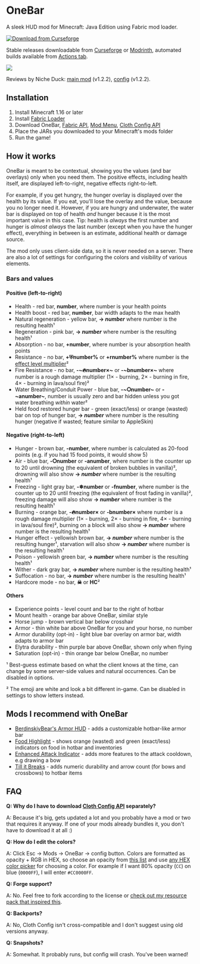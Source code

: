 # OneBar

A sleek HUD mod for Minecraft: Java Edition using Fabric mod loader. 

[![Download from Curseforge](https://cf.way2muchnoise.eu/full_onebar_downloads%20on%20Curseforge.svg?badge_style=for_the_badge)](https://www.curseforge.com/minecraft/mc-mods/onebar)

Stable releases downloadable from [Curseforge](https://www.curseforge.com/minecraft/mc-mods/onebar) or [Modrinth](https://modrinth.com/mod/OneBar), automated builds available from [Actions tab](https://github.com/Madis0/OneBar/actions).

![](https://i.ibb.co/XtPJdcy/image.png)

Reviews by Niche Duck: [main mod](https://www.youtube.com/watch?v=-Exd6HXWSpc) (v1.2.2), [config](https://www.youtube.com/watch?v=fJbe21IGc7U) (v1.2.2). 

## Installation

1. Install Minecraft 1.16 or later
2. Install [Fabric Loader](https://fabricmc.net/use/)
3. Download OneBar, [Fabric API](https://www.curseforge.com/minecraft/mc-mods/fabric-api), [Mod Menu](https://www.curseforge.com/minecraft/mc-mods/modmenu), [Cloth Config API](https://www.curseforge.com/minecraft/mc-mods/cloth-config)
4. Place the JARs you downloaded to your Minecraft's mods folder
5. Run the game!

## How it works

OneBar is meant to be contextual, showing you the values (and bar overlays) only when you need them. The positive effects, including health itself, are displayed left-to-right, negative effects right-to-left. 

For example, if you get hungry, the hunger overlay is displayed over the health by its value. If you eat, you'll lose the overlay and the value, because you no longer need it. However, if you are hungry and underwater, the water bar is displayed on top of health _and_ hunger because it is the most important value in this case. Tip: health is _always_ the first number and hunger is _almost always_ the last number (except when you have the hunger effect), everything in between is an estimate, additional health or damage source.

The mod only uses client-side data, so it is never needed on a server. There are also a lot of settings for configuring the colors and visibility of various elements.

### Bars and values

#### Positive (left-to-right)

* Health - red bar, **number**, where number is your health points
* Health boost - red bar, **number**, bar width adapts to the max health
* Natural regeneration - yellow bar, **→ _number_** where number is the resulting health¹
* Regeneration - pink bar, **→ _number_** where number is the resulting health¹
* Absorption - no bar, **+number**, where number is your absorption health points
* Resistance - no bar, **+⛨number%** or **+rnumber%** where number is the [effect level multiplier](https://minecraft.gamepedia.com/Resistance#Effect)²
* Fire Resistance - no bar, **-~🔥number×~** or **-~bnumber×~** where number is a rough damage multiplier (1× - burning, 2× - burning in fire, 4× - burning in lava/soul fire)²
* Water Breathing/Conduit Power - blue bar, **-~⭘number~** or **-~anumber~**, number is usually zero and bar hidden unless you got water breathing _within_ water²
* Held food restored hunger bar - green (exact/less) or orange (wasted) bar on top of hunger bar, **→ _number_** where number is the resulting hunger (negative if wasted; feature similar to AppleSkin)

#### Negative (right-to-left)

* Hunger - brown bar, **-number**, where number is calculated as 20-food points (e.g. if you had 15 food points, it would show 5)
* Air - blue bar, **-⭘number** or **-anumber**, where number is the counter up to 20 until drowning (the equivalent of broken bubbles in vanilla)², drowning will also show **→ _number_** where number is the resulting health¹
* Freezing - light gray bar, **-❄number** or **-fnumber**, where number is the counter up to 20 until freezing (the equivalent of frost fading in vanilla)², freezing damage will also show **→ _number_** where number is the resulting health¹
* Burning - orange bar, **-🔥number×** or **-bnumber×** where number is a rough damage multiplier (1× - burning, 2× - burning in fire, 4× - burning in lava/soul fire)², burning on a block will also show **→ _number_** where number is the resulting health¹
* Hunger effect - yellowish brown bar, **→ _number_** where number is the resulting hunger¹, starvation will also show **→ _number_** where number is the resulting health¹
* Poison - yellowish green bar, **→ _number_** where number is the resulting health¹
* Wither - dark gray bar, **→ _number_** where number is the resulting health¹
* Suffocation - no bar, **→ _number_** where number is the resulting health¹
* Hardcore mode - no bar, **☠** or **HC**²

#### Others

* Experience points - level count and bar to the right of hotbar
* Mount health - orange bar above OneBar, similar style
* Horse jump - brown vertical bar below crosshair
* Armor - thin white bar above OneBar for you and your horse, no number
* Armor durability (opt-in) - light blue bar overlay on armor bar, width adapts to armor bar
* Elytra durability - thin purple bar above OneBar, shown only when flying
* Saturation (opt-in) - thin orange bar below OneBar, no number

¹ Best-guess estimate based on what the client knows at the time, can change by some server-side values and natural occurrences. Can be disabled in options.

² The emoji are white and look a bit different in-game. Can be disabled in settings to show letters instead.

## Mods I recommend with OneBar

* [BerdinskiyBear's Armor HUD](https://www.curseforge.com/minecraft/mc-mods/berdinskiybears-armor-hud) - adds a customizable hotbar-like armor bar
* [Food Highlight](https://www.curseforge.com/minecraft/mc-mods/food-highlight) - shows orange (wasted) and green (exact/less) indicators on food in hotbar and inventories
* [Enhanced Attack Indicator](https://www.curseforge.com/minecraft/mc-mods/enhanced-attack-indicator) - adds more features to the attack cooldown, e.g drawing a bow
* [Till it Breaks](https://www.curseforge.com/minecraft/mc-mods/till-it-breaks) - adds numeric durability and arrow count (for bows and crossbows) to hotbar items

## FAQ

**Q: Why do I have to download [Cloth Config API](https://www.curseforge.com/minecraft/mc-mods/cloth-config) separately?**

A: Because it's big, gets updated a lot and you probably have a mod or two that requires it anyway. If one of your mods already bundles it, you don't have to download it at all :)

**Q: How do I edit the colors?**

A: Click Esc -> Mods -> OneBar -> config button. Colors are formatted as opacity + RGB in HEX, so choose an opacity from [this list](https://gist.github.com/lopspower/03fb1cc0ac9f32ef38f4#all-hex-value-from-100-to-0-alpha) and use [any HEX color picker](https://rgbacolorpicker.com/hex-color-picker) for choosing a color. For example if I want 80% opacity (`CC`) on blue (`0000FF`), I will enter `#CC0000FF`.

**Q: Forge support?**

A: No. Feel free to fork according to the license or [check out my resource pack that inspired this](https://www.curseforge.com/minecraft/texture-packs/material-design-hud).

**Q: Backports?**

A: No, Cloth Config isn't cross-compatible and I don't suggest using old versions anyway.

**Q: Snapshots?**

A: Somewhat. It probably runs, but config will crash. You've been warned!
